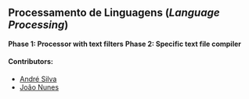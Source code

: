 ## Processamento de Linguagens (*Language Processing*)
 **Phase 1: Processor with text filters**
 **Phase 2: Specific text file compiler**

#### Contributors:
 - [André Silva](https://github.com/AndreFGSilva)
 - [João Nunes](https://github.com/StOnEOP)

